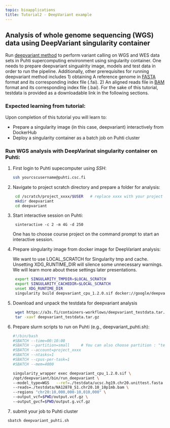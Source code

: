```yaml
---
topic: bioapplications
title: Tutorial2 - DeepVariant example
---
```


## Analysis of whole genome sequencing (WGS) data using DeepVariant singularity container
Run [deepvariant method](https://github.com/google/deepvariant) to perform variant calling on WGS and WES data sets in Puhti supercomputing environment using singularity container. One needs to prepare deepvariant singualrity image, models and test data in order to run the pipeline. Additionally, other prerequisites for running deepvariant method includes 1) obtaining A reference genome in [FASTA](https://en.wikipedia.org/wiki/FASTA_format) format and its corresponding index file (.fai). 2) An aligned reads file in [BAM](http://genome.sph.umich.edu/wiki/BAM) format and its corresponding index file (.bai). For the sake of this tutorial, testdata is provided as a downloadable link in the following sections. 

### Expected learning from tutorial:
Upon completion of this tutorial you will learn to: 
- Prepare a singularity image (in this case, deepvariant) interactively from DockerHub
- Deploy a singularity container as a batch job on Puhti cluster

### Run WGS analysis with DeepVarinat singularity container on Puhti:

1. First login to Puhti supecomputer using *SSH*:
   ```bash
   ssh yourcscusername@puhti.csc.fi
   ```
2. Navigate to project scratch directory and prepare a folder for analysis:
   ```bash
    cd /scratch/project_xxxx/$USER   # replace xxxx with your project number
    mkdir deepvariant
    cd deepvariant
   ```
4. Start interactive session on Puhti:
   ```
    sinteractive -c 2 -m 4G -d 250
   ```
    One has to choose course project on the command prompt to start an interactive session.

5. Prepare singularity image from docker image for DeepVariant analysis:

    We want to use LOCAL_SCRATCH for Singularity tmp and cache. Unsetting XDG_RUNTIME_DIR will silence some unnecessary warnings. We will learn more about these 
    settings later presentations.

   ```bash
    export SINGULARITY_TMPDIR=$LOCAL_SCRATCH
    export SINGULARITY_CACHEDIR=$LOCAL_SCRATCH
    unset XDG_RUNTIME_DIR
    singularity build deepvariant_cpu_1.2.0.sif docker://google/deepvariant:1.2.0
   ```

6. Download and unpack the testdata for deepvariant analysis
   ```bash
    wget https://a3s.fi/containers-workflows/deepvariant_testdata.tar.gz
    tar -xavf deepvariant_testdata.tar.gz
   ```

7. Prepare slurm scripts to run on Puhti (e.g., deepvariant_puhti.sh):

   ```bash
   #!/bin/bash
   #SBATCH --time=00:10:00
   #SBATCH --partition=small     # You can also choose partition : "test" for this toy example
   #SBATCH --account=project_xxxx
   #SBATCH --ntasks=1
   #SBATCH --cpus-per-task=1
   #SBATCH --mem=4000

   singularity_wrapper exec deepvariant_cpu_1.2.0.sif \
   /opt/deepvariant/bin/run_deepvariant \
   --model_type=WGS   --ref=./testdata/ucsc.hg19.chr20.unittest.fasta \
   --reads=./testdata/NA12878_S1.chr20.10_10p1mb.bam \
   --regions "chr20:10,000,000-10,010,000" \
   --output_vcf=$PWD/output.vcf.gz \
   --output_gvcf=$PWD/output.g.vcf.gz
   ```
8. submit your job to Puhti cluster

  ```bash
   sbatch deepvariant_puhti.sh
  ```
